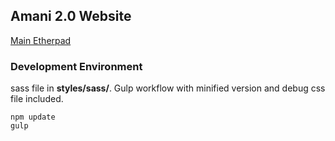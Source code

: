 ## Amani 2.0 Website
<a href="https://pad.stunkymonkey.de/p/amani_2.0">Main Etherpad</a>

### Development Environment
sass file in **styles/sass/**. Gulp workflow with minified version and debug css file included.

```
npm update
gulp
```
